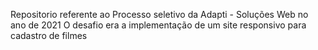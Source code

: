 Repositorio referente ao Processo seletivo da Adapti - Soluções Web no ano de 2021
O desafio era a implementação de um site responsivo para cadastro de filmes
